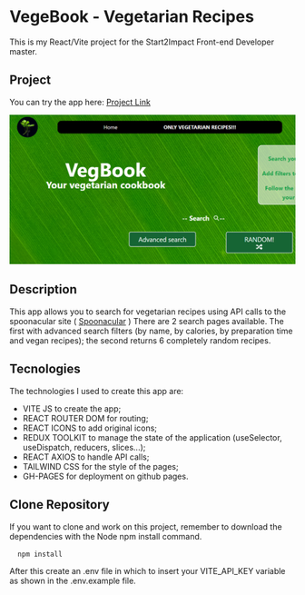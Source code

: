 # VegeBook - Vegetarian Recipes

This is my React/Vite project for the Start2Impact Front-end Developer master.

## Project

You can try the app here: [Project Link](https://paolovv.github.io/ProgettoReact-Start2Impact/)

![Project Screenshot](/src/assets/images/screen-react-recipes.png)

## Description
This app allows you to search for vegetarian recipes using API calls to the spoonacular site ( [Spoonacular](https://spoonacular.com) )
There are 2 search pages available.
The first with advanced search filters (by name, by calories, by preparation time and vegan recipes);
the second returns 6 completely random recipes.

## Tecnologies
The technologies I used to create this app are:
* VITE JS  to create the app;
* REACT ROUTER DOM  for routing;
* REACT ICONS  to add original icons;
* REDUX TOOLKIT  to manage the state of the application (useSelector, useDispatch, reducers, slices...);
* REACT AXIOS   to handle API calls;
* TAILWIND CSS  for the style of the pages;
* GH-PAGES  for deployment on github pages.

## Clone Repository
If you want to clone and work on this project, remember to download the dependencies with the Node npm install command.
```node
  npm install
```

After this create an .env file in which to insert your VITE_API_KEY variable as shown in the .env.example file.
